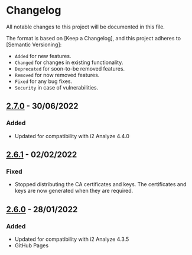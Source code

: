 # Changelog

All notable changes to this project will be documented in this file.

The format is based on [Keep a Changelog], and this project adheres to
[Semantic Versioning]:

* `Added` for new features.
* `Changed` for changes in existing functionality.
* `Deprecated` for soon-to-be removed features.
* `Removed` for now removed features.
* `Fixed` for any bug fixes.
* `Security` in case of vulnerabilities.

## [2.7.0] - 30/06/2022

### Added

* Updated for compatibility with i2 Analyze 4.4.0

[2.7.0]: https://github.com/i2group/analyze-deployment/tree/v2.7.0

## [2.6.1] - 02/02/2022

### Fixed

* Stopped distributing the CA certificates and keys. The certificates and keys are now generated when they are required.

[2.6.1]: https://github.com/i2group/analyze-deployment/tree/v2.6.1

## [2.6.0] - 28/01/2022

### Added

* Updated for compatibility with i2 Analyze 4.3.5
* GitHub Pages

[2.6.0]: https://github.com/i2group/analyze-deployment/tree/v2.6.0